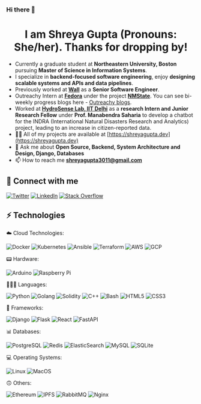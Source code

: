 ### Hi there 👋



<!--
**shubhank-saxena/shubhank-saxena** is a ✨ _special_ ✨ repository because its `README.md` (this file) appears on your GitHub profile.
Here are some ideas to get you started:
-->
<h1 align="center">I am Shreya Gupta (Pronouns: She/her). Thanks for dropping by! </h1>

- Currently a graduate student at **Northeastern University, Boston** pursuing **Master of Science in Information Systems**.
- I specialize in **backend-focused software engineering**, enjoy **designing scalable systems and APIs and data pipelines**.
- Previously worked at **[Wall](https://www.wall.app)** as a **Senior Software Engineer**.
- Outreachy Intern at **[Fedora](https://www.outreachy.org/alums/2020-12/)** under the project **[NMState](https://nmstate.io/)**. You can see bi-weekly progress blogs here - [Outreachy blogs](https://blog.shreyagupta.dev/series/outreachy).
- Worked at **[HydroSense Lab, IIT Delhi](https://hydrosense.iitd.ac.in/)** as a **research Intern and Junior Research Fellow**  under **Prof. Manabendra Saharia** to develop a chatbot for the INDRA (International Natural Disasters Research and Analytics) project, leading to an increase in citizen-reported data.
- 👨‍💻 All of my projects are available at [https://shreyagupta.dev](https://shreyagupta.dev)
- 💬 Ask me about **Open Source, Backend, System Architecture and Design, Django, Databases**
- 📫 How to reach me **shreyagupta3011@gmail.com**

<!-- ### Blogs posts -->
<!-- BLOG-POST-LIST:START -->
<!-- [Final Report GSoC&#39;21](https://blog.shubhank.dev/final-report-gsoc21)
- [My GSoC Proposals](https://blog.shubhank.dev/my-gsoc-proposals)
- [GSoC 2021](https://blog.shubhank.dev/gsoc-2021)
- [Hosting your own password management instance](https://blog.shubhank.dev/hosting-bitwarden)
<!-- BLOG-POST-LIST:END -->


## 🤝 Connect with me

<a href="https://twitter.com/shreya_gupta30">![Twitter](https://img.shields.io/badge/Twitter-%231DA1F2.svg?style=for-the-badge&logo=Twitter&logoColor=white)</a> <a href="https://www.linkedin.com/in/shreyagupta30">![LinkedIn](https://img.shields.io/badge/LinkedIn-%230077B5.svg?style=for-the-badge&logo=linkedin&logoColor=white)</a> <a href="https://stackoverflow.com/users/11775117/shreya-gupta">![Stack Overflow](https://img.shields.io/badge/-Stackoverflow-FE7A16?style=for-the-badge&logo=stack-overflow&logoColor=white)</a>


## ⚡ Technologies

☁️ Cloud Technologies:

![Docker](https://img.shields.io/badge/docker-%230db7ed.svg?style=for-the-badge&logo=docker&logoColor=white) ![Kubernetes](https://img.shields.io/badge/kubernetes-%23326ce5.svg?style=for-the-badge&logo=kubernetes&logoColor=white) ![Ansible](https://img.shields.io/badge/ansible-%231A1918.svg?style=for-the-badge&logo=ansible&logoColor=white) ![Terraform](https://img.shields.io/badge/terraform-%235835CC.svg?style=for-the-badge&logo=terraform&logoColor=white) ![AWS](https://img.shields.io/badge/AWS-%23FF9900.svg?style=for-the-badge&logo=amazon-aws&logoColor=white) ![GCP](https://img.shields.io/badge/GCP-%234285F4.svg?style=for-the-badge&logo=google-cloud&logoColor=white)

📟 Hardware:

![Arduino](https://img.shields.io/badge/Arduino-%2300979D.svg?style=for-the-badge&logo=Arduino&logoColor=white) ![Raspberry Pi](https://img.shields.io/badge/Raspberry%20Pi-%23C51A4A.svg?style=for-the-badge&logo=Raspberry-Pi)

🧑🏽‍💻 Languages:

![Python](https://img.shields.io/badge/python-%2314354C.svg?style=for-the-badge&logo=python&logoColor=yellow) ![Golang](https://img.shields.io/badge/go-%2300ADD8.svg?style=for-the-badge&logo=go&logoColor=white) ![Solidity](https://img.shields.io/badge/solidity-%23363636.svg?style=for-the-badge&logo=solidity&logoColor=white) ![C++](https://img.shields.io/badge/C++-%2300599C.svg?style=for-the-badge&logo=c%2B%2B&ogoColor=white) ![Bash](https://img.shields.io/badge/bash-%23121011.svg?style=for-the-badge&logo=gnu-bash&logoColor=white) ![HTML5](https://img.shields.io/badge/HTML5-%23E34F26.svg?style=for-the-badge&logo=html5&logoColor=white) ![CSS3](https://img.shields.io/badge/CSS3-%231572B6.svg?style=for-the-badge&logo=css3&logoColor=white)

🧮 Frameworks:

![Django](https://img.shields.io/badge/django-%23092E20.svg?style=for-the-badge&logo=django&logoColor=white) ![Flask](https://img.shields.io/badge/flask-%23000.svg?style=for-the-badge&logo=flask&logoColor=white) ![React](https://img.shields.io/badge/react-%2320232a.svg?style=for-the-badge&logo=react&logoColor=white) ![FastAPI](https://img.shields.io/badge/fastapi-%2300C7B7.svg?style=for-the-badge&logo=fastapi&logoColor=white) 

📊 Databases:

![PostgreSQL](https://img.shields.io/badge/postgres-%23316192.svg?style=for-the-badge&logo=postgresql&logoColor=white) ![Redis](https://img.shields.io/badge/redis-%23DD0031.svg?style=for-the-badge&logo=redis&logoColor=white) ![ElasticSearch](https://img.shields.io/badge/elasticsearch-%23005571.svg?style=for-the-badge&logo=elasticsearch&logoColor=white) ![MySQL](https://img.shields.io/badge/mysql-%2300f.svg?style=for-the-badge&logo=mysql&logoColor=white) ![SQLite](https://img.shields.io/badge/sqlite-%2307405e.svg?style=for-the-badge&logo=sqlite&logoColor=white)

💻 Operating Systems:

![Linux](https://img.shields.io/badge/Linux-%23FCC624.svg?style=for-the-badge&logo=linux&logoColor=black) ![MacOS](https://img.shields.io/badge/MacOS-%23999999.svg?style=for-the-badge&logo=apple&logoColor=white)

🙃 Others:

![Ethereum](https://img.shields.io/badge/ethereum-%23612122.svg?style=for-the-badge&logo=ethereum&logoColor=white) ![IPFS](https://img.shields.io/badge/IPFS-%23121011.svg?style=for-the-badge&logo=ipfs&logoColor=white) ![RabbitMQ](https://img.shields.io/badge/rabbitmq-%23FF6600.svg?style=for-the-badge&logo=rabbitmq&logoColor=white) ![Nginx](https://img.shields.io/badge/nginx-%23009639.svg?style=for-the-badge&logo=nginx&logoColor=white)
